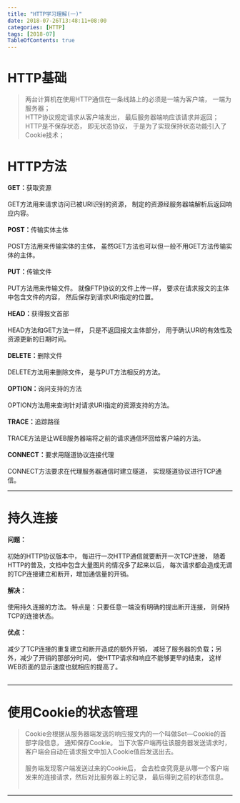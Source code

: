 ```yaml
---
title: "HTTP学习理解(一)"
date: 2018-07-26T13:48:11+08:00
categories: [HTTP]
tags: [2018-07]
TableOfContents: true
---
```


# HTTP基础

>两台计算机在使用HTTP通信在一条线路上的必须是一端为客户端， 一端为服务器；<br />
>HTTP协议规定请求从客户端发出， 最后服务器端响应该请求并返回；<br />
>HTTP是不保存状态， 即无状态协议， 于是为了实现保持状态功能引入了Cookie技术；<br />

# HTTP方法
<b>GET：</b>获取资源<br /><br />
GET方法用来请求访问已被URI识别的资源， 制定的资源经服务器端解析后返回响应内容。<br /><br />
<b>POST：</b>传输实体主体<br /><br />
POST方法用来传输实体的主体， 虽然GET方法也可以但一般不用GET方法传输实体的主体。<br /><br />
<b>PUT：</b>传输文件<br /><br />
PUT方法用来传输文件。 就像FTP协议的文件上传一样， 要求在请求报文的主体中包含文件的内容， 然后保存到请求URI指定的位置。<br /><br />
<b>HEAD：</b>获得报文首部<br /><br />
HEAD方法和GET方法一样， 只是不返回报文主体部分， 用于确认URI的有效性及资源更新的日期时间。<br /><br />
<b>DELETE：</b>删除文件<br /><br />
DELETE方法用来删除文件， 是与PUT方法相反的方法。<br /><br />
<b>OPTION：</b>询问支持的方法<br /><br />
OPTION方法用来查询针对请求URI指定的资源支持的方法。<br /><br />
<b>TRACE：</b>追踪路径<br /><br />
TRACE方法是让WEB服务器端将之前的请求通信环回给客户端的方法。<br /><br />
<b>CONNECT：</b>要求用隧道协议连接代理<br /><br />
CONNECT方法要求在代理服务器通信时建立隧道， 实现隧道协议进行TCP通信。<br />
<hr />

# 持久连接

<b>问题：</b><br /><br />
初始的HTTP协议版本中， 每进行一次HTTP通信就要断开一次TCP连接， 随着HTTP的普及，文档中包含大量图片的情况多了起来以后， 每次请求都会造成无谓的TCP连接建立和断开，增加通信量的开销。<br /><br />
<b>解决：</b><br /><br />
使用持久连接的方法。 特点是：只要任意一端没有明确的提出断开连接， 则保持TCP的连接状态。<br /><br />
<b>优点：</b><br /><br />
减少了TCP连接的重复建立和断开造成的额外开销， 减轻了服务器的负载；另外，减少了开销的那部分时间， 使HTTP请求和响应不能够更早的结束， 这样WEB页面的显示速度也就相应的提高了。<br /><br />
<hr />

# 使用Cookie的状态管理

>Cookie会根据从服务器端发送的响应报文内的一个叫做Set—Cookie的首部字段信息， 通知保存Cookie。 当下次客户端再往该服务器发送请求时， 客户端会自动在请求报文中加入Cookie值后发送出去。<br /><br />
>服务端发现客户端发送过来的Cookie后， 会去检查究竟是从哪一个客户端发来的连接请求，然后对比服务器上的记录， 最后得到之前的状态信息。<br /><br />

<hr />